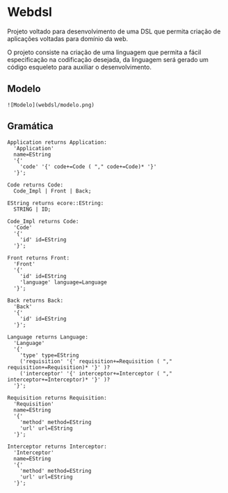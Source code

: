 # Webdsl

Projeto voltado para desenvolvimento de uma DSL que permita criação de aplicações voltadas para domínio da web.

O projeto consiste na criação de uma linguagem que permita a fácil especificação na codificação desejada, da linguagem será gerado um código esqueleto para auxiliar o desenvolvimento.

## Modelo
    ![Modelo](webdsl/modelo.png)

## Gramática 


    Application returns Application:
      'Application'
      name=EString
      '{'
        'code' '{' code+=Code ( "," code+=Code)* '}' 
      '}';

    Code returns Code:
      Code_Impl | Front | Back;

    EString returns ecore::EString:
      STRING | ID;

    Code_Impl returns Code:
      'Code'
      '{'
        'id' id=EString
      '}';

    Front returns Front:
      'Front'
      '{'
        'id' id=EString
        'language' language=Language
      '}';

    Back returns Back:
      'Back'
      '{'
        'id' id=EString
      '}';

    Language returns Language:
      'Language'
      '{'
        'type' type=EString
        ('requisition' '{' requisition+=Requisition ( "," requisition+=Requisition)* '}' )?
        ('interceptor' '{' interceptor+=Interceptor ( "," interceptor+=Interceptor)* '}' )?
      '}';

    Requisition returns Requisition:
      'Requisition'
      name=EString
      '{'
        'method' method=EString
        'url' url=EString
      '}';

    Interceptor returns Interceptor:
      'Interceptor'
      name=EString
      '{'
        'method' method=EString
        'url' url=EString
      '}';
